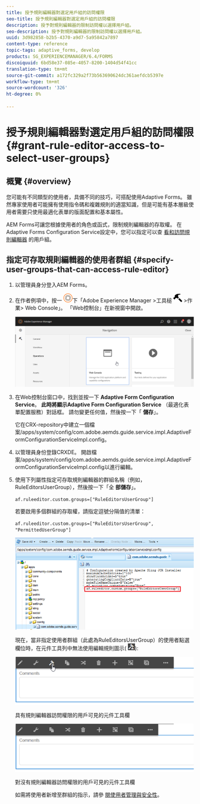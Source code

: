 ```yaml
---
title: 授予規則編輯器對選定用戶組的訪問權限
seo-title: 授予規則編輯器對選定用戶組的訪問權限
description: 授予對規則編輯器的限制訪問權以選擇用戶組。
seo-description: 授予對規則編輯器的限制訪問權以選擇用戶組。
uuid: 3d982858-b2b5-4370-a9d7-5a95842a7897
content-type: reference
topic-tags: adaptive_forms, develop
products: SG_EXPERIENCEMANAGER/6.4/FORMS
discoiquuid: 6bd58e37-085e-4057-8200-1404d54f41cc
translation-type: tm+mt
source-git-commit: a172fc329a2f73b563690624dc361aefdcb5397e
workflow-type: tm+mt
source-wordcount: '326'
ht-degree: 0%

---
```



# 授予規則編輯器對選定用戶組的訪問權限 {#grant-rule-editor-access-to-select-user-groups}

## 概覽 {#overview}

您可能有不同類型的使用者，具備不同的技巧，可搭配使用Adaptive Forms。 雖然專家使用者可能擁有使用指令碼和複雜規則的適當知識，但是可能有基本層級使用者需要只使用最適化表單的版面配置和基本屬性。

AEM Forms可讓您根據使用者的角色或函式，限制規則編輯器的存取權。 在Adaptive Forms Configuration Service設定中，您可以指定可以查 [看和訪問規則編輯器](/help/sites-administering/security.md) 的用戶組。

## 指定可存取規則編輯器的使用者群組 {#specify-user-groups-that-can-access-rule-editor}

1. 以管理員身分登入AEM Forms。
1. 在作者例項中，按一 ![](assets/adobeexperiencemanager.png)下「Adobe Experience Manager >工具槌 ![子](assets/hammer.png) >作業> Web Console」。 「Web控制台」在新視窗中開啟。

   ![1](assets/1.png)

1. 在Web控制台窗口中，找到並按一下 **Adaptive Form Configuration Service**。 **此時將顯示Adaptive Form Configuration Service** （最適化表單配置服務）對話框。 請勿變更任何值，然後按一下「 **儲存**」。

   它在CRX-repository中建立一個檔案/apps/system/config/com.adobe.aemds.guide.service.impl.AdaptiveFormConfigurationServiceImpl.config。

1. 以管理員身份登錄CRXDE。 開啟檔案/apps/system/config/com.adobe.aemds.guide.service.impl.AdaptiveFormConfigurationServiceImpl.config以進行編輯。
1. 使用下列屬性指定可存取規則編輯器的群組名稱（例如，RuleEditorsUserGroup），然後按一下「全 **部儲存**」。

   `af.ruleeditor.custom.groups=["RuleEditorsUserGroup"]`

   若要啟用多個群組的存取權，請指定逗號分隔值的清單：

   `af.ruleeditor.custom.groups=["RuleEditorsUserGroup", "PermittedUserGroup"]`

   ![create-user](assets/create-user.png)

   現在，當非指定使用者群組（此處為RuleEditorsUserGroup）的使用者點選欄位時，在元件工具列中無法使用編輯規則圖示( ![edit-rules1](assets/edit-rules1.png)):

   ![componentstoolbarwithre](assets/componentstoolbarwithre.png)

   具有規則編輯器訪問權限的用戶可見的元件工具欄

   ![元件stoolbarwithoutre](assets/componentstoolbarwithoutre.png)

   對沒有規則編輯器訪問權限的用戶可見的元件工具欄

   如需將使用者新增至群組的指示，請參 [閱使用者管理與安全性](/help/sites-administering/security.md)。

